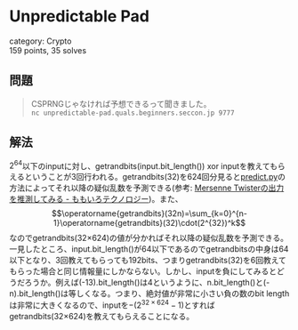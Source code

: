 # Unpredictable Pad
category: Crypto  
159 points, 35 solves

## 問題
> CSPRNGじゃなければ予想できるって聞きました。  
> `nc unpredictable-pad.quals.beginners.seccon.jp 9777`

## 解法
$2^{64}$以下のinputに対し、getrandbits(input.bit\_length()) xor inputを教えてもらえるということが3回行われる。getrandbits(32)を624回分見ると[predict.py](Unpredictable_Pad/predict.py)の方法によってそれ以降の疑似乱数を予測できる(参考: [Mersenne Twisterの出力を推測してみる - ももいろテクノロジー](https://inaz2.hatenablog.com/entry/2016/03/07/194147))。また、
$$\operatorname{getrandbits}(32n)=\sum_{k=0}^{n-1}\operatorname{getrandbits}(32)\cdot(2^{32})^k$$
なのでgetrandbits(32×624)の値が分かればそれ以降の疑似乱数を予測できる。一見したところ、input.bit\_length()が64以下であるのでgetrandbitsの中身は64以下となり、3回教えてもらっても192bits、つまりgetrandbits(32)を6回教えてもらった場合と同じ情報量にしかならない。しかし、inputを負にしてみるとどうだろうか。例えば(-13).bit\_length()は4というように、n.bit\_length()と(-n).bit\_length()は等しくなる。つまり、絶対値が非常に小さい負の数のbit lengthは非常に大きくなるので、inputを$-(2^{32\times624}-1)$とすればgetrandbits(32×624)を教えてもらえることになる。
